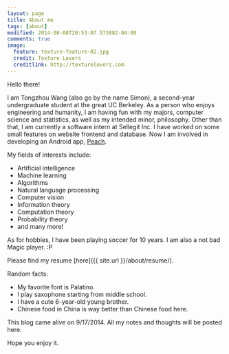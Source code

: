 ```yaml
---
layout: page
title: About me
tags: [about]
modified: 2014-08-08T20:53:07.573882-04:00
comments: true
image:
  feature: texture-feature-02.jpg
  credit: Texture Lovers
  creditlink: http://texturelovers.com
---
```


Hello there!

I am Tongzhou Wang (also go by the name Simon), a second-year undergraduate student at the great UC Berkeley. As a person who enjoys engineering and humanity, I am having fun with my majors, computer science and statistics, as well as my intended minor, philosophy. Other than that, I am currently a software intern at Sellegit Inc. I have worked on some small features on website frontend and database. Now I am involved in developing an Android app, [Peach](https://play.google.com/store/apps/details?id=peach.fdroid).

My fields of interests include:

+ Artificial intelligence
+ Machine learning
+ Algorithms
+ Natural language processing
+ Computer vision
+ Information theory
+ Computation theory
+ Probability theory
+ and many more!

As for hobbies, I have been playing soccer for 10 years. I am also a not bad Magic player. :P

Please find my resume [here]({{ site.url }}/about/resume/).

Random facts:

+ My favorite font is Palatino.
+ I play saxophone starting from middle school.
+ I have a cute 6-year-old young brother.
+ Chinese food in China is way better than Chinese food here.

This blog came alive on 9/17/2014. All my notes and thoughts will be posted here.

Hope you enjoy it.